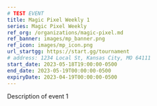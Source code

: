 ```yaml
---
# TEST EVENT
title: Magic Pixel Weekly 1
series: Magic Pixel Weekly
ref_org: /organizations/magic-pixel.md
ref_banner: images/mp_banner.png
ref_icon: images/mp_icon.png
url_startgg: https://start.gg/tournament
# address: 1234 Local St, Kansas City, MO 64111
start_date: 2023-05-18T19:00:00-0500
end_date: 2023-05-19T00:00:00-0500
expiryDate: 2023-04-19T00:00:00-0500
---
```


Description of event 1
